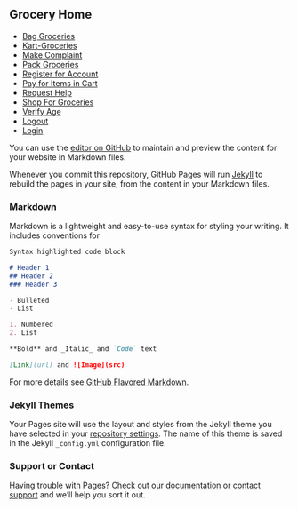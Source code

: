 ## Grocery Home

- [Bag Groceries](Bag-Groceries.html)
- [Kart-Groceries](Kart-Groceries.html)
- [Make Complaint](Make-Complaint.html)
- [Pack Groceries](Pack-Groceries.html)
- [Register for Account](Register-For-Account.html)
- [Pay for Items in Cart](Pay-For-Items-In-Cart.html) 
- [Request Help](Request-Help.html)
- [Shop For Groceries](Search-App-For-Products.html) 
- [Verify Age](Verify-Age.html)
- [Logout](Logout.html)
- [Login](Login.html)


You can use the [editor on GitHub](https://github.com/frankmontoyanm/Grocery/edit/gh-pages/index.md) to maintain and preview the content for your website in Markdown files.

Whenever you commit this repository, GitHub Pages will run [Jekyll](https://jekyllrb.com/) to rebuild the pages in your site, from the content in your Markdown files.

### Markdown

Markdown is a lightweight and easy-to-use syntax for styling your writing. It includes conventions for

```markdown
Syntax highlighted code block

# Header 1
## Header 2
### Header 3

- Bulleted
- List

1. Numbered
2. List

**Bold** and _Italic_ and `Code` text

[Link](url) and ![Image](src)
```

For more details see [GitHub Flavored Markdown](https://guides.github.com/features/mastering-markdown/).

### Jekyll Themes

Your Pages site will use the layout and styles from the Jekyll theme you have selected in your [repository settings](https://github.com/frankmontoyanm/Grocery/settings). The name of this theme is saved in the Jekyll `_config.yml` configuration file.

### Support or Contact

Having trouble with Pages? Check out our [documentation](https://docs.github.com/categories/github-pages-basics/) or [contact support](https://support.github.com/contact) and we’ll help you sort it out.
